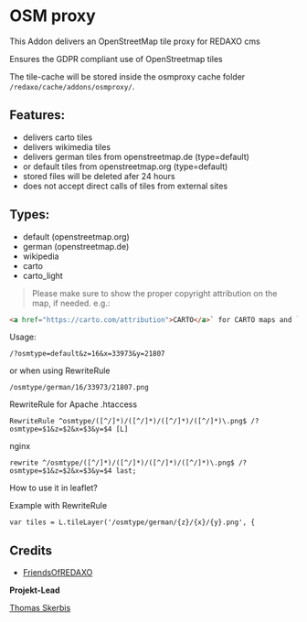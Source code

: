# OSM proxy
This Addon delivers an OpenStreetMap tile proxy for REDAXO cms

Ensures the GDPR compliant use of OpenStreetmap tiles

The tile-cache will be stored inside the osmproxy cache folder `/redaxo/cache/addons/osmproxy/`.


## Features: 
- delivers carto tiles
- delivers wikimedia tiles 
- delivers german tiles from openstreetmap.de (type=default) 
- or default tiles from openstreetmap.org (type=default)
- stored files will be deleted afer 24 hours
- does not accept direct calls of tiles from external sites

## Types: 
- default (openstreetmap.org)
- german  (openstreetmap.de)
- wikipedia
- carto
- carto_light

> Please make sure to show the proper copyright attribution on the map, if needed. 
e.g.:

```html
<a href="https://carto.com/attribution">CARTO</a>` for CARTO maps and `<a href="https://wikimediafoundation.org/wiki/Maps_Terms_of_Use">Wikimedia maps</a>` for wikimedia.
```

Usage:

`/?osmtype=default&z=16&x=33973&y=21807`

or when using RewriteRule 

`/osmtype/german/16/33973/21807.png`

RewriteRule for Apache .htaccess
 
`RewriteRule ^osmtype/([^/]*)/([^/]*)/([^/]*)/([^/]*)\.png$ /?osmtype=$1&z=$2&x=$3&y=$4 [L]` 

nginx

`rewrite ^/osmtype/([^/]*)/([^/]*)/([^/]*)/([^/]*)\.png$ /?osmtype=$1&z=$2&x=$3&y=$4 last;`

How to use it in leaflet?

Example with RewriteRule

`var tiles = L.tileLayer('/osmtype/german/{z}/{x}/{y}.png', {`


## Credits

- [FriendsOfREDAXO](https://github.com/FriendsOfREDAXO)

**Projekt-Lead**

[Thomas Skerbis](https://github.com/skerbis)
